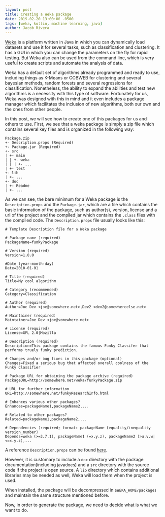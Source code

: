 ```yaml
---
layout: post
title: Creating a Weka package 
date: 2019-02-20 13:00:00 -0500
tags: [weka, kotlin, machine learning, java]
author: Jacob Rivera
---
```


[Weka](https://www.cs.waikato.ac.nz/ml/weka/) is a platform written in Java in which you can dynamically load datasets and use it for several tasks, such as classification and clustering. It has a GUI in which you can change the parameters on the fly for rapid testing. But Weka also can be used from the command line, which is very useful to create scripts and automate the analysis of data.

Weka has a default set of algorithms already programmed and ready to use, including things as K-Means or COBWEB for clustering and several bayesian methods, random forests and several regressions for classification. Nonetheless, the ability to expand the abilities and test new algorithms is a necessity with this type of software. Fortunately for us, Weka was designed with this in mind and it even includes a package manager which facilitates the inclusion of new algorithms, both our own and the ones from other people.

In this post, we will see how to create one of this packages for us and others to use. 
First, we see that a weka package is simply a zip file which contains several key files and is organized in the following way:
```
Package.zip
+- Description.props (Required)
+- Package.jar (Required)
+- src
| +- main
| | +- weka
| | | +- ...
| +- test
+- lib
| +- ...
+- doc
| +- Readme
| +- ...
```

As we can see, the bare minimum for a Weka package is the `Description.props` and the `Package.jar`, which are a file which contains the basic information of the package, such as author(s), version, license and a url of the project and the compiled jar which contains the `.class` files with the compiled code. The `Description.props` file usually looks like this:
```
# Template Description file for a Weka package

# Package name (required)
PackageName=funkyPackage

# Version (required)
Version=1.0.0

#Date (year-month-day)
Date=2010-01-01

# Title (required)
Title=My cool algorithm

# Category (recommended)
Category=Classification

# Author (required)
Author=Joe Dev <joe@somewhere.net>,Dev2 <dev2@somewhereelse.net>

# Maintainer (required)
Maintainer=Joe Dev <joe@somewhere.net>

# License (required)
License=GPL 2.0|Mozilla

# Description (required)
Description=This package contains the famous Funky Classifer that performs truely funky prediction.

# Changes and/or bug fixes in this package (optional)
Changes=Fixed a serious bug that affected overall coolness of the Funky Classifier

# Package URL for obtaining the package archive (required)
PackageURL=http://somewhere.net/weka/funkyPackage.zip

# URL for further information
URL=http://somewhere.net/funkyResearchInfo.html

# Enhances various other packages?
Enhances=packageName1,packageName2,...

# Related to other packages?
Related=packageName1,packageName2,...

# Dependencies (required; format: packageName (equality/inequality version_number)
Depends=weka (>=3.7.1), packageName1 (=x.y.z), packageName2 (>u.v.w|<=x.y.z),...
```
A reference `Description.props` can be found [here](https://waikato.github.io/weka-wiki/files/Description.props). 

However, it is customary to include a `doc` directory with the package documentation(including javadocs) and a `src` directory with the source code if the project is open source. A `lib` directory which contains additional libraries may be needed as well, Weka will load them when the project is used.

When installed, the package will be decompressed in `$WEKA_HOME/packages` and maintain the same structure mentioned before.

Now, in order to generate the package, we need to decide what is what we want to do.
